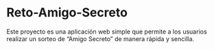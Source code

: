 # Reto-Amigo-Secreto

Este proyecto es una aplicación web simple que permite a los usuarios realizar un sorteo de “Amigo Secreto” de manera rápida y sencilla.